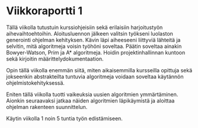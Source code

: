 # Viikkoraportti 1

Tällä viikolla tutustuin kurssiohjeisiin sekä erilaisiin harjoitustyön aihevaihtoehtoihin.
Aloitusluennon jälkeen valitsin työkseni luolaston generointi ohjelman kehityksen. Kävin läpi 
aiheeseeni liittyviä lähteitä ja selvitin, mitä algoritmeja voisin työhöni soveltaa. Päätin 
soveltaa ainakin Bowyer-Watson, Prim ja A* algoritmeja. Hoidin projektinhallinnan kuntoon sekä kirjoitin
määrittelydokumentaation.

Opin tällä viikolla enemmän siitä, miten aikaisemmilla kursseilla opittuja sekä jokseenkin 
abstrakteilta tuntuvia algoritmeja voidaan soveltaa käytännön ohjelmistokehityksessä.

Eniten tällä viikolla tuotti vaikeuksia uusien algoritmien ymmärtäminen. Aionkin seuraavaksi jatkaa 
näiden algoritmien läpikäymistä ja aloittaa ohjelman rakenteen suunnittelun.

Käytin viikolla 1 noin 5 tuntia työn edistämiseen.
